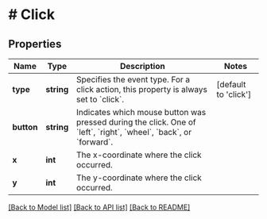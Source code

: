 # # Click

## Properties

Name | Type | Description | Notes
------------ | ------------- | ------------- | -------------
**type** | **string** | Specifies the event type. For a click action, this property is  always set to &#x60;click&#x60;. | [default to 'click']
**button** | **string** | Indicates which mouse button was pressed during the click. One of &#x60;left&#x60;, &#x60;right&#x60;, &#x60;wheel&#x60;, &#x60;back&#x60;, or &#x60;forward&#x60;. |
**x** | **int** | The x-coordinate where the click occurred. |
**y** | **int** | The y-coordinate where the click occurred. |

[[Back to Model list]](../../README.md#models) [[Back to API list]](../../README.md#endpoints) [[Back to README]](../../README.md)
